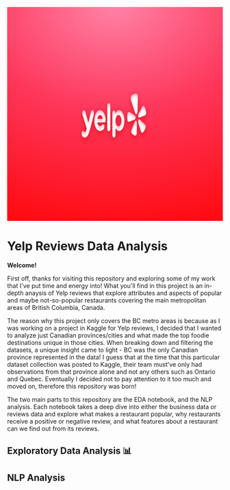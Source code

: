 <img src="./images/yelp-banner.png" width="1200" height="500" class="center"> 

# Yelp Reviews Data Analysis

**Welcome!**

   First off, thanks for visiting this repository and exploring some of my work that I've put time and energy into! What you'll find in this project is an in-depth anaysis of Yelp reviews that explore attributes and aspects of popular and maybe not-so-popular restaurants covering the main metropolitan areas of British Columbia, Canada.
   
   The reason why this project only covers the BC metro areas is because as I was working on a project in Kaggle for Yelp reviews, I decided that I wanted to analyze just Canadian provinces/cities and what made the top foodie destinations unique in those cities. When breaking down and filtering the datasets, a unique insight came to light - BC was the only Canadian province represented in the data! I guess that at the time that this particular dataset collection was posted to Kaggle, their team must've only had observations from that province alone and not any others such as Ontario and Quebec. Eventually I decided not to pay attention to it too much and moved on, therefore this repository was born!
   
   The two main parts to this repository are the EDA notebook, and the NLP analysis. Each notebook takes a deep dive into either the business data or reviews data and explore what makes a restaurant popular, why restaurants receive a positive or negative review, and what features about a restaurant can we find out from its reviews.
   

## Exploratory Data Analysis 📊


## NLP Analysis